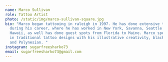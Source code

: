 ```yaml
---
name: Marco Sullivan
role: Tattoo Artist
photo: /static/img/marco-sullivan-square.jpg
bio: "Marco began tattooing in raleigh in 1997. He has done extensive traveling
  during his career, where he has worked in New York, Savanna, Seattle and
  Hawaii, as well has done guest spots from Florida to Maine. Marco specializes
  in traditional tattoo designs with his illustrative creativity, black and grey
  and Polynesian. "
instagram: sugarfreesharko73
email: sugarfreesharko73@gmail.com
---
```


